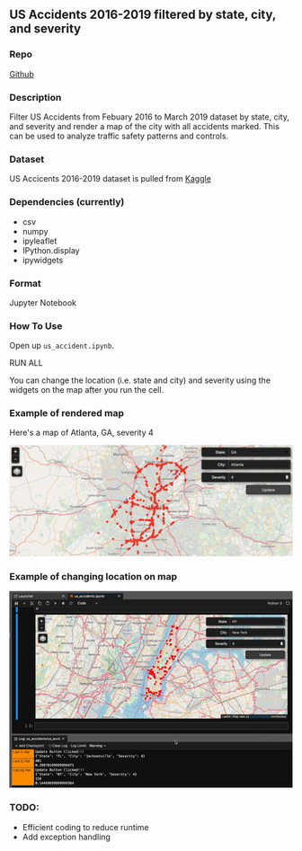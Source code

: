 ## US Accidents 2016-2019 filtered by state, city, and severity

### Repo

[Github](https://github.com/phamminhquan/filtered_us_accidents_2019)

### Description

Filter US Accidents from Febuary 2016 to March 2019 dataset by state, city, and severity and render a map of the city with all accidents marked. This can be used to analyze traffic safety patterns and controls.

### Dataset
US Accicents 2016-2019 dataset is pulled from [Kaggle](https://www.kaggle.com/sobhanmoosavi/us-accidents)

### Dependencies (currently)

* csv
* numpy
* ipyleaflet
* IPython.display
* ipywidgets

### Format

Jupyter Notebook

### How To Use

Open up `us_accident.ipynb`.

RUN ALL

You can change the location (i.e. state and city) and severity using the widgets on the map after you run the cell.

### Example of rendered map

Here's a map of Atlanta, GA, severity 4

![](./example.png)

### Example of changing location on map

![](./example.gif)

### TODO:

* Efficient coding to reduce runtime
* Add exception handling
